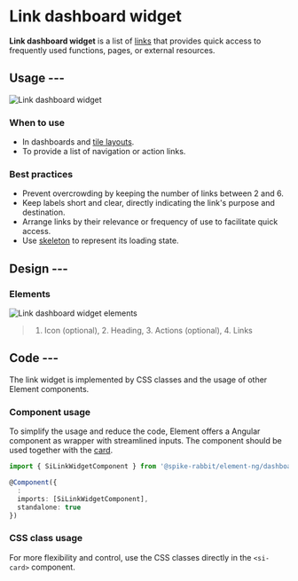 # Link dashboard widget

**Link dashboard widget** is a list of [links](../buttons-menus/links.md) that provides quick access
to frequently used functions, pages, or external resources.

## Usage ---

![Link dashboard widget](images/link-dashboard-widget.png)

### When to use

- In dashboards and [tile layouts](../../fundamentals/layouts/content.md#tile-layout).
- To provide a list of navigation or action links.

### Best practices

- Prevent overcrowding by keeping the number of links between 2 and 6.
- Keep labels short and clear, directly indicating the link's purpose and destination.
- Arrange links by their relevance or frequency of use to facilitate quick access.
- Use [skeleton](../progress-indication/skeleton.md) to represent its loading state.

## Design ---

### Elements

![Link dashboard widget elements](images/link-dashboard-widget-elements.png)

> 1. Icon (optional), 2. Heading, 3. Actions (optional), 4. Links

## Code ---

The link widget is implemented by CSS classes and the usage of other Element components.

### Component usage

To simplify the usage and reduce the code, Element offers a Angular component as wrapper
with streamlined inputs. The component should be used together with the [card](../layout-navigation/cards.md).

```ts
import { SiLinkWidgetComponent } from '@spike-rabbit/element-ng/dashboard';

@Component({
  :
  imports: [SiLinkWidgetComponent],
  standalone: true
})
```

<si-docs-component example="si-dashboard/si-link-widget" height="400"></si-docs-component>

<si-docs-api component="SiLinkWidgetComponent"></si-docs-api>

### CSS class usage

For more flexibility and control, use the CSS classes directly in the `<si-card>`
component.

<si-docs-component example="si-dashboard/si-link-widget-css" height="400"></si-docs-component>

<si-docs-types></si-docs-types>
